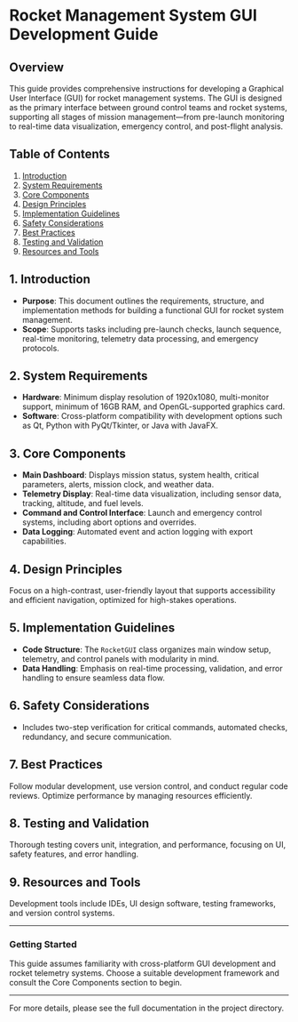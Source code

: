 # Rocket Management System GUI Development Guide

## Overview

This guide provides comprehensive instructions for developing a Graphical User Interface (GUI) for rocket management systems. The GUI is designed as the primary interface between ground control teams and rocket systems, supporting all stages of mission management—from pre-launch monitoring to real-time data visualization, emergency control, and post-flight analysis.

## Table of Contents

1. [Introduction](#introduction)
2. [System Requirements](#system-requirements)
3. [Core Components](#core-components)
4. [Design Principles](#design-principles)
5. [Implementation Guidelines](#implementation-guidelines)
6. [Safety Considerations](#safety-considerations)
7. [Best Practices](#best-practices)
8. [Testing and Validation](#testing-and-validation)
9. [Resources and Tools](#resources-and-tools)

## 1. Introduction

- **Purpose**: This document outlines the requirements, structure, and implementation methods for building a functional GUI for rocket system management.
- **Scope**: Supports tasks including pre-launch checks, launch sequence, real-time monitoring, telemetry data processing, and emergency protocols.

## 2. System Requirements

- **Hardware**: Minimum display resolution of 1920x1080, multi-monitor support, minimum of 16GB RAM, and OpenGL-supported graphics card.
- **Software**: Cross-platform compatibility with development options such as Qt, Python with PyQt/Tkinter, or Java with JavaFX.

## 3. Core Components

- **Main Dashboard**: Displays mission status, system health, critical parameters, alerts, mission clock, and weather data.
- **Telemetry Display**: Real-time data visualization, including sensor data, tracking, altitude, and fuel levels.
- **Command and Control Interface**: Launch and emergency control systems, including abort options and overrides.
- **Data Logging**: Automated event and action logging with export capabilities.

## 4. Design Principles

Focus on a high-contrast, user-friendly layout that supports accessibility and efficient navigation, optimized for high-stakes operations.

## 5. Implementation Guidelines

- **Code Structure**: The `RocketGUI` class organizes main window setup, telemetry, and control panels with modularity in mind.
- **Data Handling**: Emphasis on real-time processing, validation, and error handling to ensure seamless data flow.

## 6. Safety Considerations

- Includes two-step verification for critical commands, automated checks, redundancy, and secure communication.

## 7. Best Practices

Follow modular development, use version control, and conduct regular code reviews. Optimize performance by managing resources efficiently.

## 8. Testing and Validation

Thorough testing covers unit, integration, and performance, focusing on UI, safety features, and error handling.

## 9. Resources and Tools

Development tools include IDEs, UI design software, testing frameworks, and version control systems.

---

### Getting Started

This guide assumes familiarity with cross-platform GUI development and rocket telemetry systems. Choose a suitable development framework and consult the Core Components section to begin.

---

For more details, please see the full documentation in the project directory.
